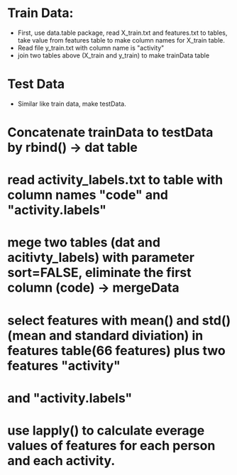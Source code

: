 # Train Data:
+ First, use data.table package, read X_train.txt and features.txt to tables, take value from features table to make column names for X_train table.
+ Read  file y_train.txt with column name is "activity" 
+ join two tables above (X_train and y_train) to make trainData table
# Test Data
+ Similar like train data, make testData.

# Concatenate trainData to testData by rbind() -> dat table

# read activity_labels.txt to table with column names "code" and "activity.labels"

# mege two tables (dat and acitivty_labels) with parameter sort=FALSE, eliminate the first column (code) -> mergeData

# select features with mean() and std() (mean and standard diviation) in features table(66 features) plus two features "activity"
# and "activity.labels"

# use lapply() to calculate everage values of features for each person and each activity.



